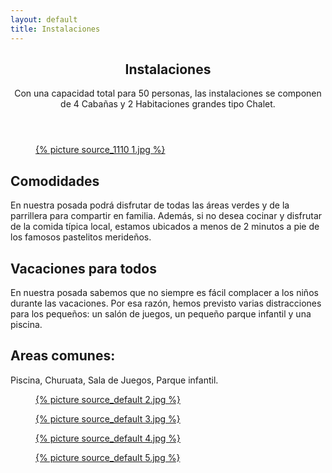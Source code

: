 ```yaml
--- 
layout: default 
title: Instalaciones 
---
```


<main class="main">
    <div class="container">
        <div class="row">
            <div class="col-xs-12">
                <article class="entry">
                    <header class="entry-header">
                        <h1 class="entry-title">Instalaciones</h1>
                        <div class="entry-meta">
                            <p>Con una capacidad total para 50 personas, las instalaciones se componen de 4 Cabañas y 2 Habitaciones grandes tipo Chalet.</p>
                        </div>
                    </header>
                    <figure class="entry-thumb">
                        <a href="https://placehold.it/1280x1024" class="ci-lightbox">
                            {% picture source_1110 1.jpg %}
						</a>
                    </figure>
                    <div class="entry-content">
                        <div class="row">
                            <div class="col-xl-10 offset-xl-1 col-lg-10 offset-lg-1 col-xs-12">
                                <h2>Comodidades</h2>
                                <p>En nuestra posada podrá disfrutar de todas las áreas verdes y de la parrillera para compartir
                                    en familia. Además, si no desea cocinar y disfrutar de la comida típica local, estamos
                                    ubicados a menos de 2 minutos a pie de los famosos pastelitos merideños.</p>
                                <h2>Vacaciones para todos</h2>
                                <p>En nuestra posada sabemos que no siempre es fácil complacer a los niños durante las vacaciones.
                                    Por esa razón, hemos previsto varias distracciones para los pequeños: un salón de juegos,
                                    un pequeño parque infantil y una piscina.
                                </p>
                                <h2>Areas comunes: </h2>
                                <p>Piscina, Churuata, Sala de Juegos, Parque infantil.</p>
                                <div class="gallery gallery-columns-2 gallery-size-thumbnail">
                                    <figure class="gallery-item">
                                        <div class="gallery-icon">
                                            <a class="ci-lightbox" href="http://placehold.it/1280x1024">
                                                {% picture source_default 2.jpg %}
                                            </a>
                                        </div>
                                    </figure>
                                    <figure class="gallery-item">
                                        <div class="gallery-icon">
                                            <a class="ci-lightbox" href="http://placehold.it/1280x1024">
                                                {% picture source_default 3.jpg %}
                                            </a>
                                        </div>
                                    </figure>
                                    <figure class="gallery-item">
                                        <div class="gallery-icon">
                                            <a class="ci-lightbox" href="http://placehold.it/1280x1024">
                                                {% picture source_default 4.jpg %}
                                            </a>
                                        </div>
                                    </figure>
                                    <figure class="gallery-item">
                                        <div class="gallery-icon">
                                            <a class="ci-lightbox" href="http://placehold.it/1280x1024">
                                                {% picture source_default 5.jpg %}
                                            </a>
                                        </div>
                                    </figure>
                                </div>
                            </div>
                        </div>
                    </div>
                </article>
            </div>
        </div>
    </div>
</main>